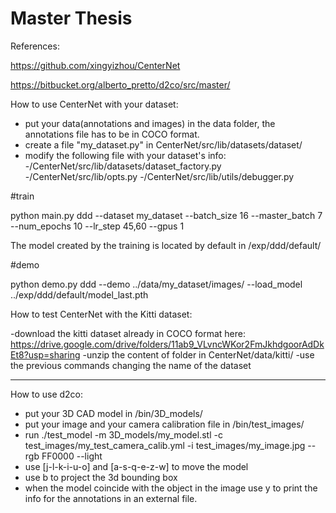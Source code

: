 # Master Thesis

References:

https://github.com/xingyizhou/CenterNet

https://bitbucket.org/alberto_pretto/d2co/src/master/

How to use CenterNet with your dataset:

- put your data(annotations and images) in the data folder, the annotations file has to be in COCO format. 
- create a file "my_dataset.py" in CenterNet/src/lib/datasets/dataset/
- modify the following file with your dataset's info:
    -/CenterNet/src/lib/datasets/dataset_factory.py
    -/CenterNet/src/lib/opts.py
    -/CenterNet/src/lib/utils/debugger.py

#train

python main.py ddd --dataset my_dataset --batch_size 16 --master_batch 7 --num_epochs 10 --lr_step 45,60 --gpus 1

The model created by the training is located by default in /exp/ddd/default/

#demo

python demo.py ddd --demo ../data/my_dataset/images/ --load_model ../exp/ddd/default/model_last.pth

How to test CenterNet with the Kitti dataset:

-download the kitti dataset already in COCO format here: https://drive.google.com/drive/folders/11ab9_VLvncWKor2FmJkhdgoorAdDkEt8?usp=sharing
-unzip the content of folder in CenterNet/data/kitti/
-use the previous commands changing the name of the dataset

-------------------------

How to use d2co:

- put your 3D CAD model in /bin/3D_models/
- put your image and your camera calibration file in /bin/test_images/
- run ./test_model -m 3D_models/my_model.stl -c test_images/my_test_camera_calib.yml -i test_images/my_image.jpg --rgb FF0000 --light
- use [j-l-k-i-u-o] and [a-s-q-e-z-w] to move the model
- use b to project the 3d bounding box
- when the model coincide with the object in the image use y to print the info for the annotations in an external file.




